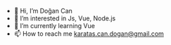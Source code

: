 - 👋 Hi, I’m Doğan Can
- 👀 I’m interested in Js, Vue, Node.js
- 🌱 I’m currently learning Vue
- 📫 How to reach me karatas.can.dogan@gmail.com

<!---
dckaratas/dckaratas is a ✨ special ✨ repository because its `README.md` (this file) appears on your GitHub profile.
You can click the Preview link to take a look at your changes.
--->

